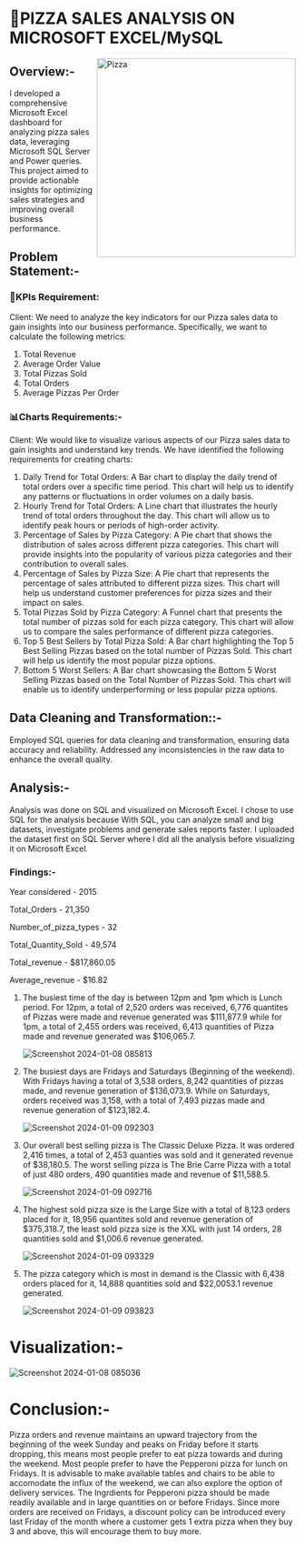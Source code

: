 # 🍕PIZZA  SALES ANALYSIS ON MICROSOFT EXCEL/MySQL

 <img align="right" alt="Pizza"   width="350" src="https://user-images.githubusercontent.com/72607039/148701706-7638bdb7-83de-444d-bbcd-8780660f77da.gif">

## Overview:-
I developed a comprehensive Microsoft Excel dashboard for analyzing pizza sales 
data, leveraging Microsoft SQL Server and Power queries. 
This project aimed to provide actionable insights for optimizing sales strategies and improving overall business performance.

## Problem Statement:-
### 🎯KPIs Requirement: 
Client: We need to analyze the key indicators for our Pizza sales data to gain insights into our business performance. Specifically, we want to calculate the following metrics:
1. Total Revenue
2. Average Order Value
3. Total Pizzas Sold
4. Total Orders
5. Average Pizzas Per Order

### 📊Charts Requirements:- 
Client: We would like to visualize various aspects of our Pizza sales data to gain insights and understand key trends. We have identified the following requirements for creating charts:
1. Daily Trend for Total Orders: A Bar chart to display the daily trend of total orders over a specific time period. This chart will help us to identify any patterns or fluctuations in order volumes on a daily basis.
2. Hourly Trend for Total Orders: A Line chart that illustrates the hourly trend of total orders throughout the day. This chart will allow us to identify peak hours or periods of high-order activity.
3. Percentage of Sales by Pizza Category: A Pie chart that shows the distribution of sales across different pizza categories. This chart will provide insights into the popularity of various pizza categories and their contribution to overall sales.
4. Percentage of Sales by Pizza Size:  A Pie chart that represents the percentage of sales attributed to different pizza sizes. This chart will help us understand customer preferences for pizza sizes and their impact on sales.
5. Total Pizzas Sold by Pizza Category: A Funnel chart that presents the total number of pizzas sold for each pizza category. This chart will allow us to compare the sales performance of different pizza categories.
6. Top 5 Best Sellers by Total Pizza Sold: A Bar chart highlighting the Top 5 Best Selling Pizzas based on the total number of Pizzas Sold. This chart will help us identify the most popular pizza options.
7. Bottom 5 Worst Sellers: A Bar chart showcasing the Bottom 5 Worst Selling Pizzas based on the Total Number of Pizzas Sold. This chart will enable us to identify underperforming or less popular pizza options.

## Data Cleaning and Transformation::-
Employed SQL queries for data cleaning and transformation, ensuring data accuracy and reliability. Addressed any inconsistencies in the raw data to enhance the overall quality.

## Analysis:-

Analysis was done on SQL and visualized on Microsoft Excel. I chose to use SQL for the analysis because With SQL, you can analyze small and big datasets, investigate problems and generate sales reports faster. 
I uploaded the dataset first on SQL Server where I did all the analysis before visualizing it on Microsoft Excel.

### Findings:-

Year considered - 2015

Total_Orders - 21,350	

Number_of_pizza_types - 32	

Total_Quantity_Sold	- 49,574

Total_revenue - $817,860.05	

Average_revenue - $16.82

1. The busiest time of the day is between 12pm and 1pm which is Lunch period. For 12pm, a total of 2,520 orders was received, 6,776 quantites of Pizzas were made and revenue generated was $111,877.9 while for 1pm, a total of 2,455 orders was received, 6,413 quantities of Pizza made and revenue generated was $106,065.7.

    ![Screenshot 2024-01-08 085813](https://github.com/GoutamKuiri99/Pizza_sales_Dashboard_Excel_Project/assets/154737280/7f6f5f1e-74bb-4349-9340-95bbc13b4714)

2. The busiest days are Fridays and Saturdays (Beginning of the weekend). With Fridays having a total of 3,538 orders, 8,242 quantities of pizzas made, and revenue generation of $136,073.9. While on Saturdays, orders received was 3,158, with a total of 7,493 pizzas made and revenue generation of $123,182.4.

    ![Screenshot 2024-01-09 092303](https://github.com/GoutamKuiri99/Pizza_sales_Dashboard_Excel_Project/assets/154737280/3c337139-2025-4f0f-8ad5-dc3ed8cd3557)

3. Our overall best selling pizza is The Classic Deluxe Pizza. It was ordered 2,416 times, a total of 2,453 quanties was sold and it generated revenue of $38,180.5. The worst selling pizza is The Brie Carre Pizza	with a total of just 480 orders, 490 quantities made and revenue of	$11,588.5.

    ![Screenshot 2024-01-09 092716](https://github.com/GoutamKuiri99/Pizza_sales_Dashboard_Excel_Project/assets/154737280/4f04736d-d97d-49f3-a282-7911d279926b)

 4. The highest sold pizza size is the Large Size with a total of 8,123 orders placed for it,	18,956 quantites sold and revenue generation of $375,318.7, the least sold pizza size is the XXL with just 14 orders, 28 quantities sold and $1,006.6 revenue generated.
  
     ![Screenshot 2024-01-09 093329](https://github.com/GoutamKuiri99/Pizza_sales_Dashboard_Excel_Project/assets/154737280/d5f582ab-8af3-4000-89cb-4ae44f6cf60f)

5. The pizza category which is most in demand is the Classic	with 6,438 orders placed for it, 14,888 quantities sold and	$22,0053.1 revenue generated.  

     ![Screenshot 2024-01-09 093823](https://github.com/GoutamKuiri99/Pizza_sales_Dashboard_Excel_Project/assets/154737280/e3a4c5d1-92a2-46c6-9b06-eaf3f13a7a89)


# Visualization:-
![Screenshot 2024-01-08 085036](https://github.com/GoutamKuiri99/Pizza_sales_Dashboard_Excel_Project/assets/154737280/279be72c-693e-4525-b056-a9aaafe0e8d3)

# Conclusion:-
Pizza orders and revenue maintains an upward trajectory from the beginning of the week Sunday and peaks on Friday before it starts dropping, this means most people prefer to eat pizza towards and during the weekend. Most people prefer to have the Pepperoni pizza for lunch on Fridays. It is advisable to make available tables and chairs to be able to accomodate the influx of the weekend, we can also explore the option of delivery services. The Ingrdients for  Pepperoni pizza should be made readily available and in large quantities on or before Fridays. Since more orders are received on Fridays, a discount policy can be introduced every last Friday of the month where a customer gets 1 extra pizza when they buy 3 and above, this will encourage them to buy more. 


















